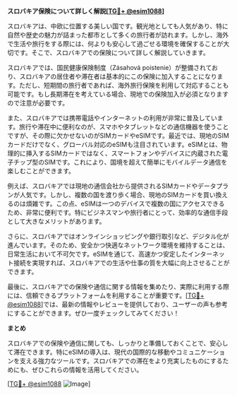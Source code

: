 **スロバキア保険について詳しく解説[[TG💪+ @esim1088](https://t.me/s/esim1088)]**

スロバキアは、中欧に位置する美しい国です。観光地としても人気があり、特に自然や歴史の魅力が詰まった都市として多くの旅行者が訪れます。しかし、海外で生活や旅行をする際には、何よりも安心して過ごせる環境を確保することが大切です。そこで、スロバキアでの保険について詳しく解説していきます。

スロバキアでは、国民健康保険制度（Zásahová poistenie）が整備されており、スロバキアの居住者や滞在者は基本的にこの保険に加入することになります。ただし、短期間の旅行者であれば、海外旅行保険を利用して対応することも可能です。もし長期滞在を考えている場合、現地での保険加入が必須となりますので注意が必要です。

また、スロバキアでは携帯電話やインターネットの利用が非常に普及しています。旅行や滞在中に便利なのが、スマホやタブレットなどの通信機器を使うことですが、その際に欠かせないのがSIMカードやeSIMです。最近では、現地のSIMカードだけでなく、グローバル対応のeSIMも注目されています。eSIMとは、物理的に挿入するSIMカードではなく、スマートフォンやデバイスに内蔵された電子チップ型のSIMです。これにより、国境を超えて簡単にモバイルデータ通信を楽しむことができます。

例えば、スロバキアでは現地の通信会社から提供されるSIMカードやデータプランが人気です。しかし、複数の国を渡り歩く場合、現地のSIMカードを買い換えるのは煩雑です。この点、eSIMは一つのデバイスで複数の国にアクセスできるため、非常に便利です。特にビジネスマンや旅行者にとって、効率的な通信手段として大きなメリットがあります。

さらに、スロバキアではオンラインショッピングや銀行取引など、デジタル化が進んでいます。そのため、安全かつ快適なネットワーク環境を維持することは、日常生活において不可欠です。eSIMを通じて、高速かつ安定したインターネット接続を実現すれば、スロバキアでの生活や仕事の質を大幅に向上させることができます。

最後に、スロバキアでの保険や通信に関する情報を集めたり、実際に利用する際には、信頼できるプラットフォームを利用することが重要です。[[TG💪+ @esim1088](https://t.me/s/esim1088)]では、最新の情報やレビューを提供しており、ユーザーの声も参考にすることができます。ぜひ一度チェックしてみてください！

**まとめ**

スロバキアでの保険や通信に関しても、しっかりと準備しておくことで、安心して滞在できます。特にeSIMの導入は、現代の国際的な移動やコミュニケーションを支える強力なツールです。スロバキアでの滞在をより充実したものにするためにも、ぜひこれらの情報を活用してください。

[[TG💪+ @esim1088](https://t.me/s/esim1088) ![Image](https://i.postimg.cc/Y0z9fWf4/image.png)]